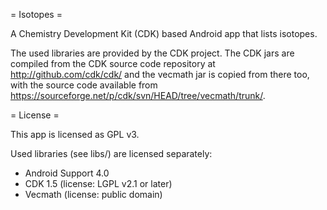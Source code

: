 = Isotopes =

A Chemistry Development Kit (CDK) based Android app that lists isotopes.

The used libraries are provided by the CDK project. The CDK jars are compiled
from the CDK source code repository at http://github.com/cdk/cdk/ and the vecmath
jar is copied from there too, with the source code available from
https://sourceforge.net/p/cdk/svn/HEAD/tree/vecmath/trunk/.

= License =

This app is licensed as GPL v3.

Used libraries (see libs/) are licensed separately:

- Android Support 4.0
- CDK 1.5 (license: LGPL v2.1 or later)
- Vecmath (license: public domain)

